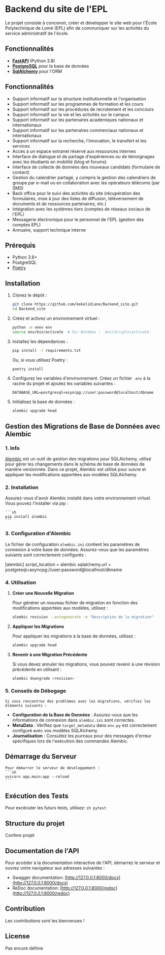 # Backend du site de l'EPL

Le projet consiste à concevoir, créer et développer le site web pour l'École Polytechnique de Lomé (EPL) afin de communiquer sur les activités du service administratif de l'école.

## Fonctionnalités

- **[FastAPI](https://fastapi.tiangolo.com/)** (Python 3.8)
- **[PostgreSQL](https://www.postgresql.org/)** pour la base de données
- **[SqlAlchemy](https://www.sqlalchemy.org/)** pour l'ORM

## Fonctionnalités

- Support informatif sur la structure institutionnelle et l'organisation
- Support informatif sur les programmes de formation et les cours
- Support informatif sur les procédures de recrutement et les concours
- Support informatif sur la vie et les activités sur le campus
- Support informatif sur les partenaires académiques nationaux et internationaux
- Support informatif sur les partenaires commerciaux nationaux et internationaux
- Support informatif sur la recherche, l'innovation, le transfert et les services
- Accès à un espace extranet réservé aux ressources internes
- Interface de dialogue et de partage d'expériences ou de témoignages avec les étudiants en mobilité (blog et forums)
- Interface de collecte de données des nouveaux candidats (formulaire de contact)
- Gestion du calendrier partagé, y compris la gestion des calendriers de groupe par e-mail ou en collaboration avec les opérateurs télécoms (par SMS)
- Back office pour le suivi des activités du site (récupération des formulaires, mise à jour des listes de diffusion, téléversement de documents et de ressources partenaires, etc.)
- Intégration avec les systèmes tiers (comptes de réseaux sociaux de l'EPL)
- Messagerie électronique pour le personnel de l'EPL (gestion des comptes EPL)
- Annuaire, support technique interne

## Prérequis

- Python 3.8+
- PostgreSQL
- [Poetry](https://python-poetry.org/)

## Installation

1. Clonez le dépôt :
    ```sh
    git clone https://github.com/kekelidiane/Backend_site.git
    cd Backend_site
    ```

2. Créez et activez un environnement virtuel :
    ```sh
    python -m venv env
    source env/bin/activate  # Sur Windows : `env\Scripts\activate`
    ```

3. Installez les dépendances :
    ```sh
    pip install -r requirements.txt
    ```
    Ou, si vous utilisez Poetry :
    ```sh
    poetry install
    ```

4. Configurez les variables d'environnement. Créez un fichier `.env` à la racine du projet et ajoutez les variables suivantes :
    ```env
    DATABASE_URL=postgresql+asyncpg://user:password@localhost/dbname
    ```

5. Initialisez la base de données :
    ```sh
    alembic upgrade head
    ```

## Gestion des Migrations de Base de Données avec Alembic

### 1. **Info**

[Alembic](https://alembic.sqlalchemy.org/en/latest/) est un outil de gestion des migrations pour SQLAlchemy, utilisé pour gérer les changements dans le schéma de base de données de manière versionnée. Dans ce projet, Alembic est utilisé pour suivre et appliquer les modifications apportées aux modèles SQLAlchemy.

### 2. **Installation**

Assurez-vous d'avoir Alembic installé dans votre environnement virtuel. Vous pouvez l'installer via pip :

    ```sh
    pip install alembic
    ```	

### 3. **Configuration d'Alembic**

Le fichier de configuration `alembic.ini` contient les paramètres de connexion à votre base de données. Assurez-vous que les paramètres suivants sont correctement configurés :

   [alembic]
   script_location = alembic
   sqlalchemy.url = postgresql+asyncpg://user:password@localhost/dbname

### 4. **Utilisation**

1. **Créer une Nouvelle Migration**

   Pour générer un nouveau fichier de migration en fonction des modifications apportées aux modèles, utilisez :

   ```bash
   alembic revision --autogenerate -m "Description de la migration"

2. **Appliquer les Migrations**

    Pour appliquer les migrations à la base de données, utilisez :

    ```bash
    alembic upgrade head

3. **Revenir à une Migration Précédente**

    Si vous devez annuler les migrations, vous pouvez revenir à une révision précédente en utilisant :

    ```bash
    alembic downgrade <revision>


### 5. **Conseils de Débogage**

    Si vous rencontrez des problèmes avec les migrations, vérifiez les éléments suivants :

- **Configuration de la Base de Données** : Assurez-vous que les informations de connexion dans `alembic.ini` sont correctes.
- **MetaData** : Vérifiez que `target_metadata` dans `env.py` est correctement configuré avec vos modèles SQLAlchemy.
- **Journalisation** : Consultez les journaux pour des messages d'erreur spécifiques lors de l'exécution des commandes Alembic.


## Démarrage du Serveur
    Pour démarrer le serveur de développement :
    ```sh
    uvicorn app.main:app --reload
    ```	

## Exécution des Tests

Pour excécuter les futurs tests, utilisez:
    ```sh
    pytest
    ```

## Structure du projet

Confere projet

## Documentation de l'API


Pour accéder à la documentation interactive de l'API, démarrez le serveur et ouvrez votre navigateur aux adresses suivantes :

- Swagger documentation: [http://127.0.0.1:8000/docs](http://127.0.0.1:8000/docs)
- ReDoc documentation: [http://127.0.0.1:8000/redoc](http://127.0.0.1:8000/redoc)

## Contribution

Les contributions sont les bienvenues !

## License

Pas encore définie